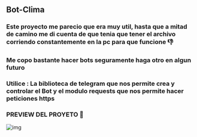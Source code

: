 ## Bot-Clima
### Este proyecto me parecio que era muy util, hasta que a mitad de camino me di cuenta de que tenia que tener el archivo corriendo constantemente en la pc para que funcione 👎
### Me copo bastante hacer bots seguramente haga otro en algun futuro 
### Utilice : La biblioteca de telegram que nos permite crea y controlar el Bot y el modulo requests que nos permite hacer peticiones https

### PREVIEW DEL PROYETO 👀 ##
![img](Preview.png)
